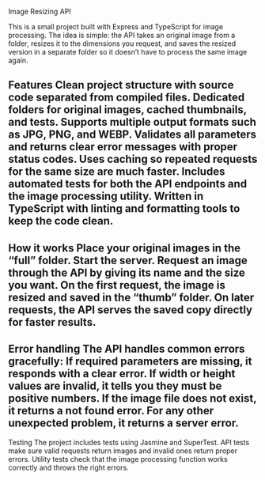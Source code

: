 Image Resizing API

This is a small project built with Express and TypeScript for image processing. The idea is simple: the API takes an original image from a folder, resizes it to the dimensions you request, and saves the resized version in a separate folder so it doesn’t have to process the same image again.

Features
Clean project structure with source code separated from compiled files.
Dedicated folders for original images, cached thumbnails, and tests.
Supports multiple output formats such as JPG, PNG, and WEBP.
Validates all parameters and returns clear error messages with proper status codes.
Uses caching so repeated requests for the same size are much faster.
Includes automated tests for both the API endpoints and the image processing utility.
Written in TypeScript with linting and formatting tools to keep the code clean.
----------------------------------------------------------------------------------------------------------------------------------------
How it works
Place your original images in the “full” folder.
Start the server.
Request an image through the API by giving its name and the size you want.
On the first request, the image is resized and saved in the “thumb” folder.
On later requests, the API serves the saved copy directly for faster results.
----------------------------------------------------------------------------------------------------------------------------------
Error handling
The API handles common errors gracefully:
If required parameters are missing, it responds with a clear error.
If width or height values are invalid, it tells you they must be positive numbers.
If the image file does not exist, it returns a not found error.
For any other unexpected problem, it returns a server error.
-------------------------------------------------------------------------------------------------------------------
Testing
The project includes tests using Jasmine and SuperTest.
API tests make sure valid requests return images and invalid ones return proper errors.
Utility tests check that the image processing function works correctly and throws the right errors.

